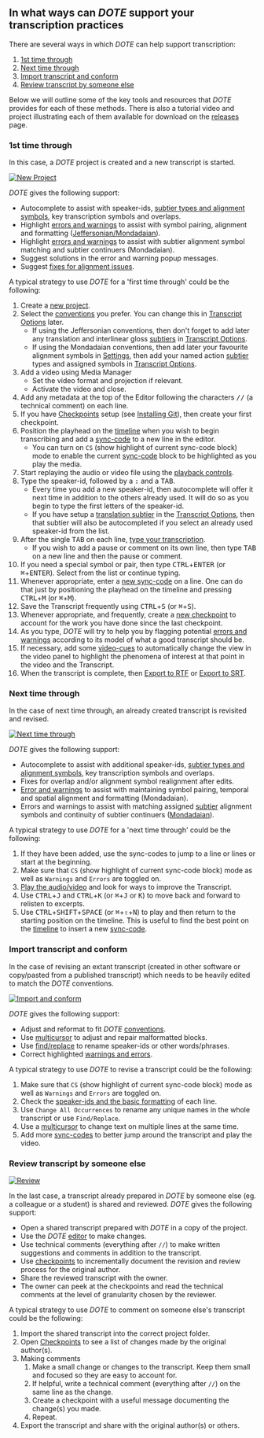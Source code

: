 ## In what ways can _DOTE_ support your transcription practices

There are several ways in which _DOTE_ can help support transcription:

1. [1st time through](#first)
1. [Next time through](#next)
1. [Import transcript and conform](#conform)
1. [Review transcript by someone else](#review)

Below we will outline some of the key tools and resources that _DOTE_ provides for each of these methods.
There is also a tutorial video and project illustrating each of them available for download on the [releases](https://github.com/BigSoftVideo/DOTE/releases) page.

### 1st time through <a id='first'></a>

In this case, a _DOTE_ project is created and a new transcript is started.

[![New Project](images/howto/new-project.png)](images/howto/new-project.png)

_DOTE_ gives the following support:

- Autocomplete to assist with speaker-ids, [subtier types and alignment symbols](tiers.md), key transcription symbols and overlaps.
- Highlight [errors and warnings](errors.md) to assist with symbol pairing, alignment and formatting ([Jeffersonian/Mondadaian](conventions.md)).
- Highlight [errors and warnings](errors.md) to assist with subtier alignment symbol matching and subtier continuers (Mondadaian).
- Suggest solutions in the error and warning popup messages.
- Suggest [fixes for alignment issues](tiers.md#realign).

A typical strategy to use _DOTE_ for a 'first time through' could be the following:

1. Create a [new project](projects.md#new-project).
1. Select the [conventions](conventions.md) you prefer.
You can change this in [Transcript Options](settings.md#options) later.
    - If using the Jeffersonian conventions, then don't forget to add later any translation and interlinear gloss [subtiers](tiers.md) in [Transcript Options](settings.md#options).
    - If using the Mondadaian conventions, then add later your favourite alignment symbols in [Settings](settings.md), then add your named action [subtier](tiers.md) types and assigned symbols in [Transcript Options](settings.md#options).
1. Add a video using Media Manager
    - Set the video format and projection if relevant.
    - Activate the video and close.
1. Add any metadata at the top of the Editor following the characters <kbd>//</kbd> (a technical comment) on each line.
1. If you have [Checkpoints](versioncontro.md) setup (see [Installing Git](install.md)), then create your first checkpoint.
1. Position the playhead on the [timeline](timeline.md) when you wish to begin transcribing and add a [sync-code](sync-code.md) to a new line in the editor.
    - You can turn on `CS` (show highlight of current sync-code block) mode to enable the current [sync-code](sync-code.md) block to be highlighted as you play the media.
1. Start replaying the audio or video file using the [playback controls](play.md).
1. Type the speaker-id, followed by a <kbd>:</kbd> and a <kbd>TAB</kbd>.
    - Every time you add a new speaker-id, then autocomplete will offer it next time in addition to the others already used.
    It will do so as you begin to type the first letters of the speaker-id.
    - If you have setup a [translation subtier](tiers.md) in the [Transcript Options](settings.md#options), then that subtier will also be autocompleted if you select an already used speaker-id from the list.
1. After the single <kbd>TAB</kbd> on each line, [type your transcription](transcript.md).
    - If you wish to add a pause or comment on its own line, then type <kbd>TAB</kbd> on a new line and then the pause or comment.
1. If you need a special symbol or pair, then type <kbd>CTRL</kbd>+<kbd>ENTER</kbd> (or <kbd>⌘</kbd>+<kbd>ENTER</kbd>).
Select from the list or continue typing.
1. Whenever appropriate, enter a [new sync-code](sync-code.md) on a line.
One can do that just by positioning the playhead on the timeline and pressing <kbd>CTRL</kbd>+<kbd>M</kbd> (or <kbd>⌘</kbd>+<kbd>M</kbd>).
1. Save the Transcript frequently using <kbd>CTRL</kbd>+<kbd>S</kbd> (or <kbd>⌘</kbd>+<kbd>S</kbd>).
1. Whenever appropriate, and frequently, create a [new checkpoint](versioncontrol.md) to account for the work you have done since the last checkpoint.
1. As you type, _DOTE_ will try to help you by flagging potential [errors and warnings](errors.md) according to its model of what a good transcript should be.
1. If necessary, add some [video-cues](cues.md) to automatically change the view in the video panel to highlight the phenomena of interest at that point in the video and the Transcript.
1. When the transcript is complete, then [Export to RTF](export.md) or [Export to SRT](export.md).

### Next time through <a id='next'></a>

In the case of next time through, an already created transcript is revisited and revised.

[![Next time through](images/howto/next-time-edit.png)](images/howto/next-time-edit.png)

_DOTE_ gives the following support:

- Autocomplete to assist with additional speaker-ids, [subtier types and alignment symbols](tiers.md), key transcription symbols and overlaps.
- Fixes for overlap and/or alignment symbol realignment after edits.
- [Error and warnings](errors.md) to assist with maintaining symbol pairing, temporal and spatial alignment and formatting (Mondadaian).
- Errors and warnings to assist with matching assigned [subtier](tiers.md) alignment symbols and continuity of subtier continuers ([Mondadaian](mondada.md)).

A typical strategy to use _DOTE_ for a 'next time through' could be the following:

1. If they have been added, use the sync-codes to jump to a line or lines or start at the beginning.
1. Make sure that `CS` (show highlight of current sync-code block) mode as well as `Warnings` and `Errors` are toggled on.
1. [Play the audio/video](play.md) and look for ways to improve the Transcript.
1. Use <kbd>CTRL</kbd>+<kbd>J</kbd> and <kbd>CTRL</kbd>+<kbd>K</kbd> (or <kbd>⌘</kbd>+<kbd>J</kbd> or <kbd>K</kbd>) to move back and forward to relisten to excerpts.
1. Use <kbd>CTRL</kbd>+<kbd>SHIFT</kbd>+<kbd>SPACE</kbd> (or <kbd>⌘</kbd>+<kbd>⇧</kbd>+<kbd>N</kbd>) to play and then return to the starting position on the timeline.
This is useful to find the best point on the [timeline](timeline.md) to insert a new [sync-code](sync-code.md).

### Import transcript and conform <a id='conform'></a>

In the case of revising an extant transcript (created in other software or copy/pasted from a published transcript) which needs to be heavily edited to match the _DOTE_ conventions.

[![Import and conform](images/howto/conform.png)](images/howto/conform.png)

_DOTE_ gives the following support:

- Adjust and reformat to fit _DOTE_ [conventions](tips.md#tip1).
- Use [multicursor](transcript.md) to adjust and repair malformatted blocks.
- Use [find/replace](find.md) to rename speaker-ids or other words/phrases.
- Correct highlighted [warnings and errors](errors.md).

A typical strategy to use _DOTE_ to revise a transcript could be the following:

1. Make sure that `CS` (show highlight of current sync-code block) mode as well as `Warnings` and `Errors` are toggled on.
1. Check the [speaker-ids and the basic formatting](tips.md#tip1) of each line.
1. Use `Change All Occurrences` to rename any unique names in the whole transcript or use `Find/Replace`.
1. Use a [multicursor](transcript.md) to change text on multiple lines at the same time.
1. Add more [sync-codes](sync-code.md) to better jump around the transcript and play the video.

### Review transcript by someone else <a id='review'></a>

[![Review](images/howto/review.png)](images/howto/review.png)

In the last case, a transcript already prepared in _DOTE_ by someone else (eg. a colleague or a student) is shared and reviewed.
_DOTE_ gives the following support:

- Open a shared transcript prepared with _DOTE_ in a copy of the project.
- Use the _DOTE_ [editor](transcript.md) to make changes.
- Use technical comments (everything after `//`) to make written suggestions and comments in addition to the transcript.
- Use [checkpoints](versioncontrol.md) to incrementally document the revision and review process for the original author.
- Share the reviewed transcript with the owner.
- The owner can peek at the checkpoints and read the technical comments at the level of granularity chosen by the reviewer.

A typical strategy to use _DOTE_ to comment on someone else's transcript could be the following:

1. Import the shared transcript into the correct project folder.
1. Open [Checkpoints](versioncontrol.md) to see a list of changes made by the original author(s).
1. Making comments
    1. Make a small change or changes to the transcript.
    Keep them small and focused so they are easy to account for.
    1. If helpful, write a technical comment (everything after `//`) on the same line as the change.
    1. Create a checkpoint with a useful message documenting the change(s) you made.
    1. Repeat.
1. Export the transcript and share with the original author(s) or others.
